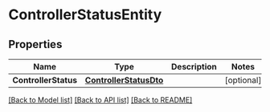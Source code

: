 # ControllerStatusEntity

## Properties

Name | Type | Description | Notes
------------ | ------------- | ------------- | -------------
**ControllerStatus** | [**ControllerStatusDto**](ControllerStatusDTO.md) |  | [optional] 

[[Back to Model list]](../README.md#documentation-for-models) [[Back to API list]](../README.md#documentation-for-api-endpoints) [[Back to README]](../README.md)


